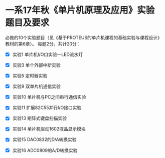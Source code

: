 # 一系17年秋《单片机原理及应用》实验题目及要求

必做的10个实验题目（见《基于PROTEUS的单片机课程的基础实验与课程设计》教材的第6章）。
每题2分，共计20分：

- [x] 实验1  单片机I/O口实验—LED流水灯

- [x] 实验3  单个外部中断实验

- [x] 实验5  定时器实验

- [x] 实验9  双单片机通信实验

- [x] 实验10 单片机与PC之间串行通信实验

- [x] 实验11 扩展82C55并行I/O接口实验

- [x] 实验13 矩阵式键盘扫描实验

- [x] 实验14 单片机驱动1602液晶显示模块

- [x] 实验15 DAC0832的D/A转换实验

- [x] 实验16 ADC0809的A/D转换实验
